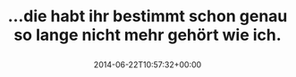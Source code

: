 ---
retweeted: false
source: <a href="http://mvilla.it/fenix" rel="nofollow">Fenix for Android</a>
entities:
  user_mentions: []
  urls: []
  symbols: []
  media:
  - expanded_url: https://twitter.com/bascht/status/480665888858054656/photo/1
    indices:
    - '71'
    - '93'
    url: http://t.co/Z1esi3GjsN
    media_url: http://pbs.twimg.com/media/BqurFDpIMAAyZnb.jpg
    id_str: '480665888610594816'
    id: '480665888610594816'
    media_url_https: https://pbs.twimg.com/media/BqurFDpIMAAyZnb.jpg
    sizes:
      small:
        w: '383'
        h: '680'
        resize: fit
      large:
        w: '540'
        h: '960'
        resize: fit
      thumb:
        w: '150'
        h: '150'
        resize: crop
      medium:
        w: '540'
        h: '960'
        resize: fit
    type: photo
    display_url: pic.twitter.com/Z1esi3GjsN
  hashtags: []
display_text_range:
- '0'
- '93'
favorite_count: '1'
id_str: '480665888858054656'
truncated: false
retweet_count: '1'
id: '480665888858054656'
possibly_sensitive: false
created_at: Sun Jun 22 10:57:32 +0000 2014
favorited: false
full_text: "…die habt ihr bestimmt schon genau so lange nicht mehr gehört wie ich."
lang: de
extended_entities:
  media:
  - expanded_url: https://twitter.com/bascht/status/480665888858054656/photo/1
    indices:
    - '71'
    - '93'
    url: http://t.co/Z1esi3GjsN
    media_url: http://pbs.twimg.com/media/BqurFDpIMAAyZnb.jpg
    id_str: '480665888610594816'
    id: '480665888610594816'
    media_url_https: https://pbs.twimg.com/media/BqurFDpIMAAyZnb.jpg
    sizes:
      small:
        w: '383'
        h: '680'
        resize: fit
      large:
        w: '540'
        h: '960'
        resize: fit
      thumb:
        w: '150'
        h: '150'
        resize: crop
      medium:
        w: '540'
        h: '960'
        resize: fit
    type: photo
    display_url: pic.twitter.com/Z1esi3GjsN
tags:
- pesos/twitter
date: '2014-06-22T10:57:32+00:00'
src: https://twitter.com/bascht/status/480665888858054656
original_url: https://twitter.com/bascht/status/480665888858054656
type: twitter_tweet
media_url: https://img.bascht.com/twitter/pbs.twimg.com/media/BqurFDpIMAAyZnb.jpg
text: "…die habt ihr bestimmt schon genau so lange nicht mehr gehört wie ich."
title: "…die habt ihr bestimmt schon genau so lange nicht mehr gehört wie ich.\n"

---